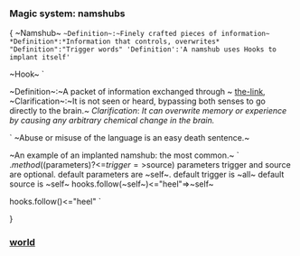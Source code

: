 ### Magic system: namshubs
{
~Namshub~
`
~Definition~:~Finely crafted pieces of information~
*Definition*:*Information that controls, overwrites*
"Definition":"Trigger words"
'Definition':'A namshub uses Hooks to implant itself'
`


~Hook~
`

~Definition~:~A packet of information exchanged through ~ [the-link](the-link.md), 
~Clarification~:~It is not seen or heard, bypassing both senses to go directly to the brain.~
*Clarification*: *It can overwrite memory or experience by causing any arbitrary chemical change in the brain.*

`
~Abuse or misuse of the language is an easy death sentence.~

~An example of an implanted namshub: the most common.~
`
.$method(($parameters)?<=$trigger=>$source)
parameters trigger and source are optional.
default parameters are ~self~.
default trigger is ~all~
default source is ~self~
    hooks.follow(~self~)<="heel"=>~self~


hooks.follow()<="heel"
`
    
}
### [world](index.md)
 
 